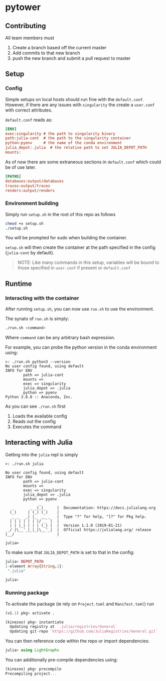 # pytower

## Contributing

All team members must 

1. Create a branch based off the current master
2. Add commits to that new branch
3. push the new branch and submit a pull request to master

## Setup

### Config

Simple setups on local hosts should run fine with the `default.conf`.
However, if there are any issues with `singularity` the create a `user.conf`
with correct attributes.

`default.conf` reads as:
```ini
[ENV]
exec:singularity # the path to singularity binary
path:julia-cont  # the path to the singularity container
python:pyenv     # the name of the conda environment
julia_depot:.julia  # the relative path to set JULIA_DEPOT_PATH
mounts:
```
As of now there are some extraneous sections in `default.conf` which 
could be of use later.

```ini
[PATHS]
databases:output/databases
traces:output/traces
renders:output/renders
```

### Environment building

Simply run `setup.sh` in the root of this repo as follows

```bash
chmod +x setup.sh
./setup.sh
```

You will be prompted for sudo when building the container.

`setup.sh` will then create the container at the path specified in the config (`julia-cont` by default).

> NOTE: Like many commands in this setup, variables will be bound to those specified in `user.conf` if present or `default.conf`

## Runtime


### Interacting with the container

After running `setup.sh`, you can now use `run.sh` to use the environment.

The synatx of `run.sh` is simply:
```bash
./run.sh <command>
```

Where `command` can be any arbitrary bash expression.

For example, you can probe the python version in the conda environment using:
```
>: ./run.sh python3 --version
No user config found, using default
INFO for ENV
        path => julia-cont
        mounts => 
        exec => singularity
        julia_depot => .julia
        python => pyenv
Python 3.6.8 :: Anaconda, Inc.

```
As you can see `./run.sh` first

1. Loads the available config
2. Reads out the config
3. Executes the command

## Interacting with Julia

Getting into the `julia` repl is simply

```
>: ./run.sh julia
```
```
No user config found, using default
INFO for ENV
        path => julia-cont
        mounts => 
        exec => singularity
        julia_depot => .julia
        python => pyenv
               _
   _       _ _(_)_     |  Documentation: https://docs.julialang.org
  (_)     | (_) (_)    |
   _ _   _| |_  __ _   |  Type "?" for help, "]?" for Pkg help.
  | | | | | | |/ _` |  |
  | | |_| | | | (_| |  |  Version 1.1.0 (2019-01-21)
 _/ |\__'_|_|_|\__'_|  |  Official https://julialang.org/ release
|__/                   |

julia> 
```

To make sure that `JULIA_DEPOT_PATH` is set to that in the config:

```julia
julia> DEPOT_PATH
1-element Array{String,1}:
 ".julia"

julia> 

```

### Running package

To activate the package (ie rely on `Project.toml` and `Manifest.toml`) run

```julia
(v1.1) pkg> activate .

(kinezoo) pkg> instantiate
  Updating registry at `.julia/registries/General`
  Updating git-repo `https://github.com/JuliaRegistries/General.git`

```

You can then reference code within the repo or import dependencies:

```julia
julia> using LightGraphs
```

You can additionally pre-compile dependencies using:

```julia
(kinezoo) pkg> precompile
Precompiling project...
